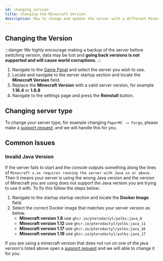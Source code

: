 ```yaml
---
id: changing_version
title: Changing the Minecraft Version
description: How to change and update the server with a different Minecraft version.
---
```


## Changing the Version
:::danger
We highly encourage making a backup of the server before switching version, data may be lost and **going back versions is not supported and will cause world corruptions.**
:::

1. Navigate to the [Game Panel](https://hrzn.link/panel) and select the server you wish to use.
2. Locate and navigate to the server startup section and locate the **Minecraft Version** field.
3. Replace the **Minecraft Version** with a valid server version, for example **1.16.4** or **1.8.8**
4. Navigate to the settings page and press the **Reinstall** button.

## Changing server type
To change your server type, for example changing `PaperMC -> Forge`, please make a [support request](/knowledgebase/getting_support), and we will handle this for you.

## Common Issues
### Invalid Java Version
If the server fails to start and the console outputs something along the lines of ``Minecraft x.xx requires running the server with Java xx or above.`` Then it means your server is using the wrong Java version and the version of Minecraft you are using does not support the Java version you are trying to use it with. To fix this follow the steps below:
1. Navigate to the startup startup section and locate the **Docker Image** field.
2. Select the correct Docker image that matches your server version as below.
    - **Minecraft version 1.8** use `ghcr.io/pterodactyl/yolks:java_8`
    - **Minecraft version 1.12** use `ghcr.io/pterodactyl/yolks:java_11`
    - **Minecraft version 1.17** use `ghcr.io/pterodactyl/yolks:java_16`
    - **Minecraft version 1.18** use `ghcr.io/pterodactyl/yolks:java_17`

If you are using a minecraft version that does not run on one of the java version's listed above open a [support request](/knowledgebase/getting_support) and we will able to change it for you.